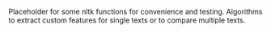 Placeholder for some nltk functions for convenience and testing.
Algorithms to extract custom features for single texts or to compare
multiple texts.